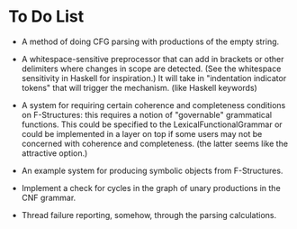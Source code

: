 To Do List
==========

 * A method of doing CFG parsing with productions of the empty string.

 * A whitespace-sensitive preprocessor that can add in brackets or other
   delimiters where changes in scope are detected. (See the whitespace
   sensitivity in Haskell for inspiration.) It will take in "indentation
   indicator tokens" that will trigger the mechanism. (like Haskell keywords)

 * A system for requiring certain coherence and completeness conditions on
   F-Structures: this requires a notion of "governable" grammatical functions.
   This could be specified to the LexicalFunctionalGrammar or could be
   implemented in a layer on top if some users may not be concerned with
   coherence and completeness. (the latter seems like the attractive option.)

 * An example system for producing symbolic objects from F-Structures.

 * Implement a check for cycles in the graph of unary productions in the CNF
   grammar.

 * Thread failure reporting, somehow, through the parsing calculations.